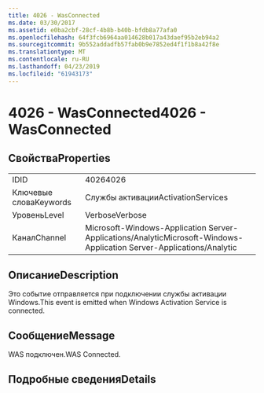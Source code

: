 ```yaml
---
title: 4026 - WasConnected
ms.date: 03/30/2017
ms.assetid: e0ba2cbf-28cf-4b8b-b40b-bfdb8a77afa0
ms.openlocfilehash: 64f3fcb6964aa014628b017a43daef95b2eb94a2
ms.sourcegitcommit: 9b552addadfb57fab0b9e7852ed4f1f1b8a42f8e
ms.translationtype: MT
ms.contentlocale: ru-RU
ms.lasthandoff: 04/23/2019
ms.locfileid: "61943173"
---
```

# <a name="4026---wasconnected"></a><span data-ttu-id="abb2c-102">4026 - WasConnected</span><span class="sxs-lookup"><span data-stu-id="abb2c-102">4026 - WasConnected</span></span>
## <a name="properties"></a><span data-ttu-id="abb2c-103">Свойства</span><span class="sxs-lookup"><span data-stu-id="abb2c-103">Properties</span></span>  
  
|||  
|-|-|  
|<span data-ttu-id="abb2c-104">ID</span><span class="sxs-lookup"><span data-stu-id="abb2c-104">ID</span></span>|<span data-ttu-id="abb2c-105">4026</span><span class="sxs-lookup"><span data-stu-id="abb2c-105">4026</span></span>|  
|<span data-ttu-id="abb2c-106">Ключевые слова</span><span class="sxs-lookup"><span data-stu-id="abb2c-106">Keywords</span></span>|<span data-ttu-id="abb2c-107">Службы активации</span><span class="sxs-lookup"><span data-stu-id="abb2c-107">ActivationServices</span></span>|  
|<span data-ttu-id="abb2c-108">Уровень</span><span class="sxs-lookup"><span data-stu-id="abb2c-108">Level</span></span>|<span data-ttu-id="abb2c-109">Verbose</span><span class="sxs-lookup"><span data-stu-id="abb2c-109">Verbose</span></span>|  
|<span data-ttu-id="abb2c-110">Канал</span><span class="sxs-lookup"><span data-stu-id="abb2c-110">Channel</span></span>|<span data-ttu-id="abb2c-111">Microsoft-Windows-Application Server-Applications/Analytic</span><span class="sxs-lookup"><span data-stu-id="abb2c-111">Microsoft-Windows-Application Server-Applications/Analytic</span></span>|  
  
## <a name="description"></a><span data-ttu-id="abb2c-112">Описание</span><span class="sxs-lookup"><span data-stu-id="abb2c-112">Description</span></span>  
 <span data-ttu-id="abb2c-113">Это событие отправляется при подключении службы активации Windows.</span><span class="sxs-lookup"><span data-stu-id="abb2c-113">This event is emitted when Windows Activation Service is connected.</span></span>  
  
## <a name="message"></a><span data-ttu-id="abb2c-114">Сообщение</span><span class="sxs-lookup"><span data-stu-id="abb2c-114">Message</span></span>  
 <span data-ttu-id="abb2c-115">WAS подключен.</span><span class="sxs-lookup"><span data-stu-id="abb2c-115">WAS Connected.</span></span>  
  
## <a name="details"></a><span data-ttu-id="abb2c-116">Подробные сведения</span><span class="sxs-lookup"><span data-stu-id="abb2c-116">Details</span></span>
